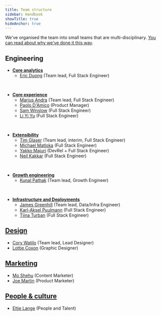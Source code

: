 ```yaml
---
title: Team structure
sidebar: Handbook
showTitle: true
hideAnchor: true
---
```


We've organised the team into small teams that are multi-disciplinary. [You can read about why we've done it this way](/handbook/people/team-structure/why-small-teams).

## Engineering

- **[Core analytics](core-analytics)**
    - [Eric Duong](/handbook/people/team#eric-duong-software-engineer) (Team lead, Full Stack Engineer)

<br />

- **[Core experience](user-experience)**
    - [Marius Andra](/handbook/people/team#marius-andra-software-engineer) (Team lead, Full Stack Engineer)
    - [Paolo D'Amico](/handbook/people/team#paolo-damico-product-team) (Product Manager)
    - [Sam Winslow](/handbook/people/team#sam-winslow-full-stack-engineer) (Full Stack Engineer)
    - [Li Yi Yu](/handbook/people/team#li-yi-yu-full-stack-engineer) (Full Stack Engineer)

<br />

- **[Extensibility](extensibility)**
    - [Tim Glaser](/handbook/people/team#tim-glaser-cofounder--cto) (Team lead, interim, Full Stack Engineer)
    - [Michael Matloka](/handbook/people/team#michael-matloka-software-engineer) (Full Stack Engineer)
    - [Yakko Majuri](/handbook/people/team#yakko-majuri-developer-experience) (DevRel + Full Stack Engineer)
    - [Neil Kakkar](/handbook/people/team#neil-kakkar-software-engineer) (Full Stack Engineer)

<br />

- **[Growth engineering](growth-engineering)**
    - [Kunal Pathak](/handbook/people/team#kunal-pathak-growth-engineer) (Team lead, Growth Engineer)

<br />

- **[Infrastructure and Deployments](infrastructure)**
    - [James Greenhill](/handbook/people/team#james-greenhill-software-engineer) (Team lead, Data/Infra Engineer)
    - [Karl-Aksel Puulmann](/handbook/people/team#karlaksel-puulmann-software-engineer) (Full Stack Engineer)
    - [Tiina Turban](/handbook/people/team#tiina-turban-software-engineer) (Full Stack Engineer)

## [Design](design)

- [Cory Watilo](/handbook/people/team#cory-watilo-lead-designer) (Team lead, Lead Designer)
- [Lottie Coxon](/handbook/people/team#lottie-coxon-graphic-designer) (Graphic Designer)

## [Marketing](marketing)

- [Mo Shehu](/handbook/people/team#mo-shehu-content-marketer) (Content Marketer)
- [Joe Martin](/handbook/people/team#joe-martin-product-marketer) (Product Marketer)

## [People & culture](people)

- [Eltje Lange](/handbook/people/team#eltje-lange-people-and-talent) (People and Talent)
